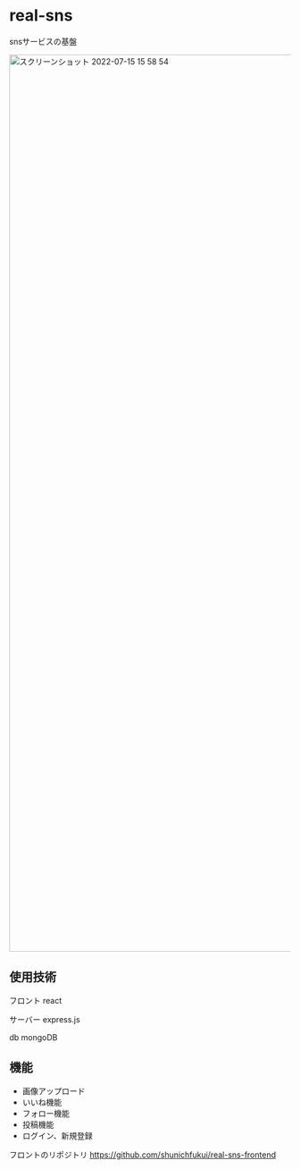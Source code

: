 # real-sns

snsサービスの基盤

<img width="1606" alt="スクリーンショット 2022-07-15 15 58 54" src="https://user-images.githubusercontent.com/68207981/179169257-5b1e75b8-9e92-45da-9e4d-f8e8b6147f7a.png">

## 使用技術
フロント
react

サーバー
express.js

db
mongoDB


## 機能

- 画像アップロード
- いいね機能
- フォロー機能
- 投稿機能
- ログイン、新規登録


フロントのリポジトリ
https://github.com/shunichfukui/real-sns-frontend
